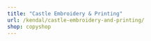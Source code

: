 ```yaml
---
title: "Castle Embroidery & Printing"
url: /kendal/castle-embroidery-and-printing/
shop: copyshop
---
```

